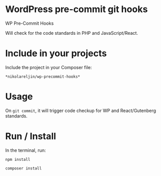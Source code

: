 # WordPress pre-commit git hooks

WP Pre-Commit Hooks

Will check for the code standards in PHP and JavaScript/React.


# Include in your projects
Include the project in your Composer file:

    *nikolareljin/wp-precommit-hooks*



# Usage
On `git commit`, it will trigger code checkup for WP and React/Gutenberg standards.


# Run / Install

In the terminal, run: 

`npm install`

`composer install`
